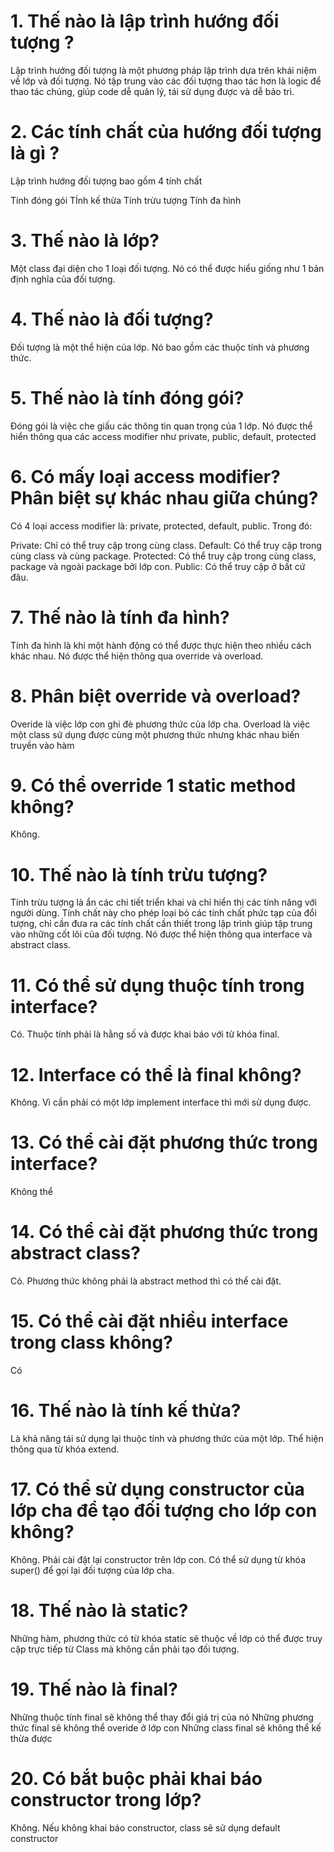# 1. Thế nào là lập trình hướng đối tượng ?
Lập trình hướng đối tượng là một phương pháp lập trình dựa trên khái niệm về lớp và đối tượng. Nó tập trung vào các đối tượng thao tác hơn là logic để thao tác chúng, giúp code dễ quản lý, tái sử dụng được và dễ bảo trì.

# 2. Các tính chất của hướng đối tượng là gì ?
Lập trình hướng đối tượng bao gồm 4 tính chất

Tính đóng gói
TÍnh kế thừa
Tính trừu tượng
Tính đa hình
# 3. Thế nào là lớp?
Một class đại diện cho 1 loại đối tượng. Nó có thể được hiểu giống như 1 bản định nghĩa của đối tượng.

# 4. Thế nào là đối tượng?
Đối tượng là một thể hiện của lớp. Nó bao gồm các thuộc tính và phương thức.

# 5. Thế nào là tính đóng gói?
Đóng gói là việc che giấu các thông tin quan trọng của 1 lớp. Nó được thể hiển thông qua các access modifier như private, public, default, protected

# 6. Có mấy loại access modifier? Phân biệt sự khác nhau giữa chúng?
Có 4 loại access modifier là: private, protected, default, public. Trong đó:

Private: Chỉ có thể truy cập trong cùng class.
Default: Có thể truy cập trong cùng class và cùng package.
Protected: Có thể truy cập trong cùng class, package và ngoài package bởi lớp con.
Public: Có thể truy cập ở bất cứ đâu.
# 7. Thế nào là tính đa hình?
Tính đa hình là khi một hành động có thể được thực hiện theo nhiều cách khác nhau. Nó được thể hiện thông qua override và overload.

# 8. Phân biệt override và overload?
Overide là việc lớp con ghi đè phương thức của lớp cha. Overload là việc một class sử dụng được cùng một phương thức nhưng khác nhau biến truyền vào hàm

# 9. Có thể override 1 static method không?
Không.

# 10. Thế nào là tính trừu tượng?
Tính trừu tượng là ẩn các chi tiết triển khai và chỉ hiển thị các tính năng với người dùng. Tính chất này cho phép loại bỏ các tính chất phức tạp của đổi tượng, chỉ cần đưa ra các tính chất cần thiết trong lập trình giúp tập trung vào những cốt lõi của đối tượng. Nó được thể hiện thông qua interface và abstract class.

# 11. Có thể sử dụng thuộc tính trong interface?
Có. Thuộc tính phải là hằng số và được khai báo với từ khóa final.

# 12. Interface có thể là final không?
Không. Vì cần phải có một lớp implement interface thì mới sử dụng được.

# 13. Có thể cài đặt phương thức trong interface?
Không thể

# 14. Có thể cài đặt phương thức trong abstract class?
Có. Phương thức không phải là abstract method thì có thể cài đặt.

# 15. Có thể cài đặt nhiều interface trong class không?
Có

# 16. Thế nào là tính kế thừa?
Là khả năng tái sử dụng lại thuộc tính và phương thức của một lớp. Thể hiện thông qua từ khóa extend.

# 17. Có thể sử dụng constructor của lớp cha để tạo đối tượng cho lớp con không?
Không. Phải cài đặt lại constructor trên lớp con. Có thể sử dụng từ khóa super() để gọi lại đối tượng của lớp cha.

# 18. Thế nào là static?
Những hàm, phương thức có từ khóa static sẽ thuộc về lớp có thể được truy cập trực tiếp từ Class mà không cần phải tạo đối tượng.

# 19. Thế nào là final?
Những thuộc tính final sẽ không thể thay đổi giá trị của nó Những phương thức final sẽ không thể overide ở lớp con Những class final sẽ không thể kế thừa được

# 20. Có bắt buộc phải khai báo constructor trong lớp?
Không. Nếu không khai báo constructor, class sẽ sử dụng default constructor
